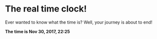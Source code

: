 # The real time clock!

Ever wanted to know what the time is? Well, your journey is about to end!

**The time is Nov 30, 2017, 22:25**